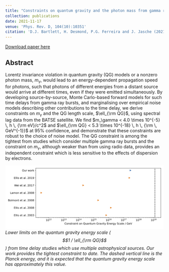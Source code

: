 ```yaml
---
title: "Constraints on quantum gravity and the photon mass from gamma ray bursts"
collection: publications
date: 2021-11-17
venue: 'Phys. Rev. D, 104(10):10351'
citation: 'D.J. Bartlett, H. Desmond, P.G. Ferreira and J. Jasche (2021). &quot;Constraints on quantum gravity and the photon mass from gamma ray bursts.&quot; <i>Phys. Rev. D, 104(10):10351</i>.'
---
```


[Download paper here](https://journals.aps.org/prd/abstract/10.1103/PhysRevD.104.103516)

## Abstract

Lorentz invariance violation in quantum gravity (QG) models or a nonzero photon mass, $m_\gamma$, would lead to an energy-dependent propagation speed for photons, such that photons of different energies from a distant source would arrive at different times, even if they were emitted simultaneously. By developing source-by-source, Monte Carlo-based forward models for such time delays from gamma ray bursts, and marginalising over empirical noise models describing other contributions to the time delay, we derive constraints on $m_\gamma$ and the QG length scale, $\ell_{\rm QG}$, using spectral lag data from the BATSE satellite. We find $m_\gamma < 4.0 \times 10^{-5} \, h \, {\rm eV}/c^2$ and $\ell_{\rm QG} < 5.3 \times 10^{-18} \, h \, {\rm \, GeV^{-1}}$ at 95\% confidence, and demonstrate that these constraints are robust to the choice of noise model. The QG constraint is among the tightest from studies which consider multiple gamma ray bursts and the constraint on $m_\gamma$, although weaker than from using radio data, provides an independent constraint which is less sensitive to the effects of dispersion by electrons.

![QG](/files/2021-11-17-photon-speed-fig.png)
*Lower limits on the quantum gravity energy scale ($$1 / \ell_{\rm QG}$$) from time delay studies which use multiple astrophysical sources. Our work provides the tightest constraint to date. The dashed vertical line is the Planck energy, and it is expected that the quantum gravity energy scale has approximately this value.*
